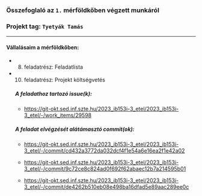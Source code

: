 ### Összefoglaló az `1.` mérföldkőben végzett munkáról

### Projekt tag: `Tyetyák Tamás`

___

#### Vállalásaim a mérföldkőben: 

 - 8. feladatrész: Feladatlista
 - 10. feladatrész: Projekt költségvetés

    ##### A feladathoz tartozó issue(k):

     - https://git-okt.sed.inf.szte.hu/2023_ib153i-3_etel/2023_ib153i-3_etel/-/work_items/29598

    ##### A feladat elvégzését alátámasztó commit(ok):

     - https://git-okt.sed.inf.szte.hu/2023_ib153i-3_etel/2023_ib153i-3_etel/-/commit/cd432a3772da032dcf4f1e54a6e16ea2f1e42a02

     - https://git-okt.sed.inf.szte.hu/2023_ib153i-3_etel/2023_ib153i-3_etel/-/commit/9c72ce8c824ad0f692f62abaec12b7a214595b01
	 
	 - https://git-okt.sed.inf.szte.hu/2023_ib153i-3_etel/2023_ib153i-3_etel/-/commit/de4262b510eb08e498ba16dfad5e89aac289ee0c
